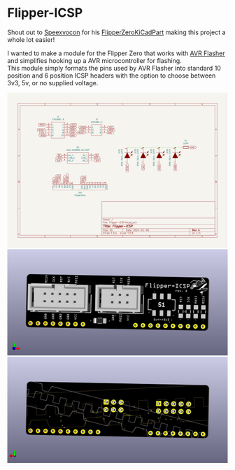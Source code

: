 # Flipper-ICSP

Shout out to [Speexvocon](https://github.com/Speexvocon) for his [FlipperZeroKiCadPart](https://github.com/Speexvocon/FlipperZeroKiCadPart) making this project a whole lot easier!

I wanted to make a module for the Flipper Zero that works with [AVR Flasher](https://lab.flipper.net/apps/avr_isp) and simplifies hooking up a AVR microcontroller for flashing.  
This module simply formats the pins used by AVR Flasher into standard 10 position and 6 position ICSP headers with the option to choose between 3v3, 5v, or no supplied voltage.  

![.schematic/Flipper-ICSP-Schematic.svg](.schematic/Flipper-ICSP-Schematic.svg)
![.schematic/Flipper-ICSP-Front.png](.schematic/Flipper-ICSP-Front.png)
![.schematic/Flipper-ICSP-Back.png](.schematic/Flipper-ICSP-Back.png)